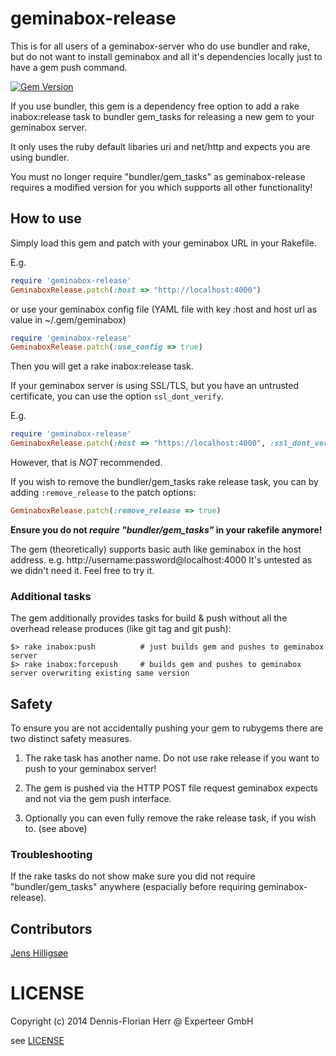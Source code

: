 geminabox-release
=================

This is for all users of a geminabox-server who do use bundler and rake, but do not want to install geminabox and all it's
dependencies locally just to have a gem push command.

[![Gem Version](https://badge.fury.io/rb/geminabox-release.png)](http://badge.fury.io/rb/geminabox-release)

If you use bundler, this gem is a dependency free option to add a rake inabox:release task to bundler gem_tasks for releasing a new gem to
 your geminabox server. 
 
It only uses the ruby default libaries uri and net/http and expects you are using bundler.
 
 
You must no longer require "bundler/gem_tasks" as geminabox-release requires a modified version for you which supports all other functionality!

## How to use

Simply load this gem and patch with your geminabox URL in your Rakefile. 

E.g.

```ruby
require 'geminabox-release'
GeminaboxRelease.patch(:host => "http://localhost:4000")

```

or use your geminabox config file (YAML file with key :host and host url as value in ~/.gem/geminabox)

```ruby
require 'geminabox-release'
GeminaboxRelease.patch(:use_config => true)

```

Then you will get a rake inabox:release task.

If your geminabox server is using SSL/TLS, but you have an untrusted certificate, you can use the option `ssl_dont_verify`.

E.g.

```ruby
require 'geminabox-release'
GeminaboxRelease.patch(:host => "https://localhost:4000", :ssl_dont_verify => true)
```

However, that is _NOT_ recommended.


If you wish to remove the bundler/gem_tasks rake release task, you can by adding `:remove_release` to the patch options:

```ruby
GeminaboxRelease.patch(:remove_release => true)

```


**Ensure you do not _require "bundler/gem_tasks"_ in your rakefile anymore!**

The gem (theoretically) supports basic auth like geminabox in the host address. e.g. http://username:password@localhost:4000
It's untested as we didn't need it. Feel free to try it.


### Additional tasks

The gem additionally provides tasks for build & push without all the overhead release produces (like git tag and git push):

```Shell
$> rake inabox:push          # just builds gem and pushes to geminabox server
$> rake inabox:forcepush     # builds gem and pushes to geminabox server overwriting existing same version

```

## Safety

To ensure you are not accidentally pushing your gem to rubygems there are two distinct safety measures.

1) The rake task has another name. Do not use rake release if you want to push to your geminabox server!

2) The gem is pushed via the HTTP POST file request geminabox expects and not via the gem push interface.

3) Optionally you can even fully remove the rake release task, if you wish to. (see above)

### Troubleshooting

If the rake tasks do not show make sure you did not require "bundler/gem_tasks" anywhere (espacially before requiring geminabox-release).

## Contributors

[Jens Hilligsøe](https://github.com/hilli)


# LICENSE

Copyright (c) 2014 Dennis-Florian Herr @ Experteer GmbH

see [LICENSE](LICENSE)


